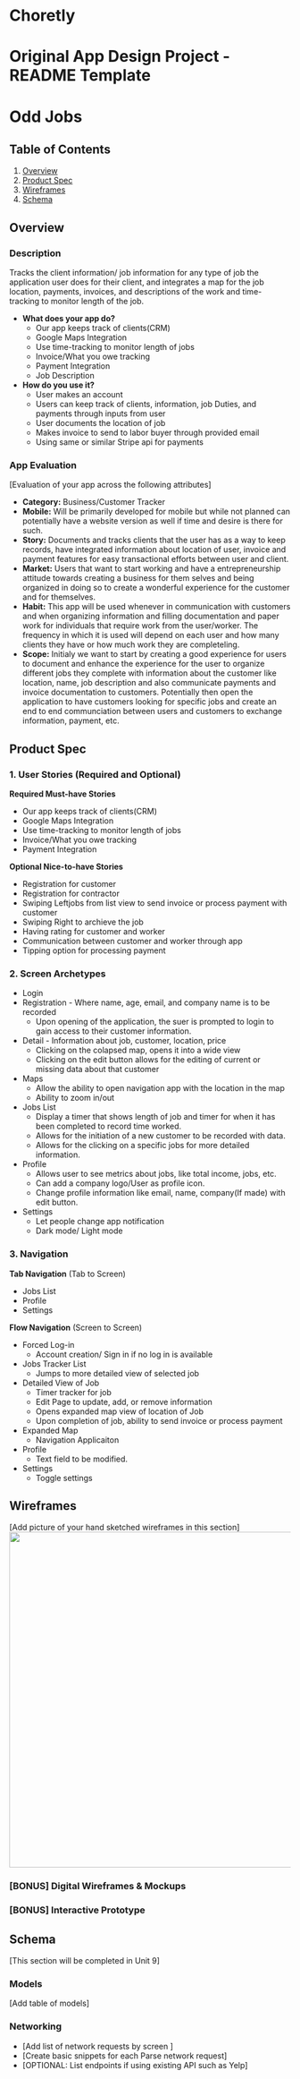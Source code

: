 # Choretly

Original App Design Project - README Template
===

# Odd Jobs

## Table of Contents
1. [Overview](#Overview)
1. [Product Spec](#Product-Spec)
1. [Wireframes](#Wireframes)
2. [Schema](#Schema)

## Overview
### Description
Tracks the client information/ job information for any type of job the application user does for their client, and integrates a map for the job location, payments, invoices, and descriptions of the work and time-tracking to monitor length of the job.

- **What does your app do?**
    - Our app keeps track of clients(CRM)
    - Google Maps Integration
    - Use time-tracking to monitor length of jobs
    - Invoice/What you owe tracking
    - Payment Integration
    - Job Description
- **How do you use it?**
    - User makes an account
    - Users can keep track of clients, information, job Duties, and payments through inputs from user
    - User documents the location of job
    - Makes invoice to send to labor buyer through provided email
    - Using same or similar Stripe api for payments

### App Evaluation
[Evaluation of your app across the following attributes]
- **Category:** Business/Customer Tracker
- **Mobile:** Will be primarily developed for mobile but while not planned can potentially have a website version as well if time and desire is there for such.
- **Story:** Documents and tracks clients that the user has as a way to keep records, have integrated information about location of user, invoice and payment features for easy transactional efforts between user and client.
- **Market:** Users that  want to start working and have a entrepreneurship attitude towards creating a business for them selves and being organized in doing so to create a wonderful experience for the customer and for themselves.
- **Habit:** This app will be used whenever in communication with customers and when organizing information and filling documentation and paper work for individuals that require work from the user/worker. The frequency in which it is used will depend on each user and how many clients they have or how much work they are completeling.
- **Scope:** Initialy we want to start by creating a good experience for users to document and enhance the experience for the user to organize different jobs they complete with information about the customer like location, name, job description and also communicate payments and invoice documentation to customers. Potentially then open the application to have customers looking for specific jobs and create an end to end communciation between users and customers to exchange information, payment, etc.

## Product Spec

### 1. User Stories (Required and Optional)

**Required Must-have Stories**

* Our app keeps track of clients(CRM)
* Google Maps Integration
* Use time-tracking to monitor length of jobs 
* Invoice/What you owe tracking
* Payment Integration

**Optional Nice-to-have Stories**

* Registration for customer
* Registration for contractor
* Swiping Leftjobs from list view to send invoice or process payment with customer
* Swiping Right to archieve the job
* Having rating for customer and worker
* Communication between customer and worker through app
* Tipping option for processing payment

### 2. Screen Archetypes

* Login
* Registration - Where name, age, email, and company name is to be recorded
   * Upon opening of the application, the suer is prompted to login to gain access to their customer information.
* Detail - Information about job, customer, location, price
   * Clicking on the colapsed map, opens it into a wide view
   * Clicking on the edit button allows for the editing of current or missing data about that customer
* Maps
   * Allow the ability to open navigation app with the location in the map
   * Ability to zoom in/out
* Jobs List
   * Display a timer that shows length of job and timer for when it has been completed to record time worked. 
   * Allows for the initiation of a new customer to be recorded with data.
   * Allows for the clicking on a specific jobs for more detailed information.
* Profile
   * Allows user to see metrics about jobs, like total income, jobs, etc.
   * Can add a company logo/User as profile icon.
   * Change profile information like email, name, company(If made) with edit button.
* Settings
   * Let people change app notification
   * Dark mode/ Light mode



### 3. Navigation

**Tab Navigation** (Tab to Screen)

* Jobs List
* Profile
* Settings

**Flow Navigation** (Screen to Screen)
* Forced Log-in 
    * Account creation/ Sign in if no log in is available
* Jobs Tracker List 
    * Jumps to more detailed view of selected job
* Detailed View of Job 
    * Timer tracker for job
    * Edit Page to update, add, or remove information
    * Opens expanded map view of location of Job
    * Upon completion of job, ability to send invoice or process payment
* Expanded Map 
    * Navigation Applicaiton
* Profile 
    * Text field to be modified. 
* Settings 
    * Toggle settings

## Wireframes
[Add picture of your hand sketched wireframes in this section]
<img src="YOUR_WIREFRAME_IMAGE_URL" width=600>

### [BONUS] Digital Wireframes & Mockups

### [BONUS] Interactive Prototype

## Schema 
[This section will be completed in Unit 9]
### Models
[Add table of models]
### Networking
- [Add list of network requests by screen ]
- [Create basic snippets for each Parse network request]
- [OPTIONAL: List endpoints if using existing API such as Yelp]
